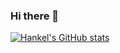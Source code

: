 ### Hi there 👋

[![Hankel's GitHub stats](https://github-readme-stats.vercel.app/api?username=HankelBao)](https://github.com/anuraghazra/github-readme-stats)

<!--
**HankelBao/HankelBao** is a ✨ _special_ ✨ repository because its `README.md` (this file) appears on your GitHub profile.

Here are some ideas to get you started:

- 🔭 I’m currently working on ...
- 🌱 I’m currently learning ...
- 👯 I’m looking to collaborate on ...
- 🤔 I’m looking for help with ...
- 💬 Ask me about ...
- 📫 How to reach me: ...
- 😄 Pronouns: ...
- ⚡ Fun fact: ...
-->
